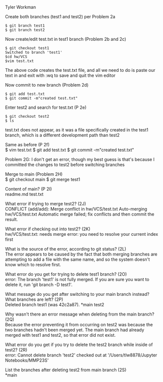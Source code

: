Tyler Workman


Create both branches (test1 and test2) per Problem 2a

    $ git branch test1
    $ git branch test2

Now create/edit test.txt in test1 branch (Problem 2b and 2c)

    $ git checkout test1
    Switched to branch 'test1'
    $cd hw/VCS
    $vim test.txt

The above code creates the test.txt file, and all we need to do is paste our text in and exit with :wq to save and quit the vim editor
  
Now commit to new branch (Problem 2d)

    $ git add test.txt
    $ git commit -m"created test.txt"

Enter test2 and search for test.txt (P 2e)

    $ git checkout test2
    $ ls
test.txt does not appear, as it was a file specifically created in the test1 branch, which is a different development path than test2  

Same as before (P 2f)  
    $ vim test.txt
    $ git add test.txt
    $ git commit -m"created test.txt"
  
Problem 2G: I don't get an error, though my best guess is that's because I committed the changes to test2 before switching branches  
  
Merge to main (Problem 2H)  
    $ git checkout main
    $ git merge test1
  
Content of main? (P 2I)  
    readme.md test.txt
  
What error if trying to merge test2? (2J)  
    CONFLICT (add/add): Merge conflict in hw/VCS/test.txt
    Auto-merging hw/VCS/test.txt
    Automatic merge failed; fix conflicts and then commit the result.
  
What error if checking out into test2? (2K)  
    hw/VCS/test.txt: needs merge
    error: you need to resolve your current index first
  
What is the source of the error, according to git status? (2L)  
The error appears to be caused by the fact that both merging branches are attempting to add a file with the same name, and so the system doesn't know which to resolve first.  
  
What error do you get for trying to delete test1 branch? (2O)  
    error: The branch 'test1' is not fully merged.
    If you are sure you want to delete it, run 'git branch -D test1'.
  
What message do you get after switching to your main branch instead? What branches are left? (2P)  
    Deleted branch test1 (was 42c2a87).
    *main
    test2
  
Why wasn't there an error message when deleting from the main branch? (2Q)  
  Because the error preventing it from occurring on test2 was because the two branches hadn't been merged yet. The main branch had already  
merged with test1 and test2, so that error did not exist.
  
What error do you get if you try to delete the test2 branch while inside of test2? (2R)  
    error: Cannot delete branch 'test2' checked out at '/Users/tlw8878/Jupyter Notebooks/MMP23S'
  
List the branches after deleting test2 from main branch (2S)  
    *main
  

